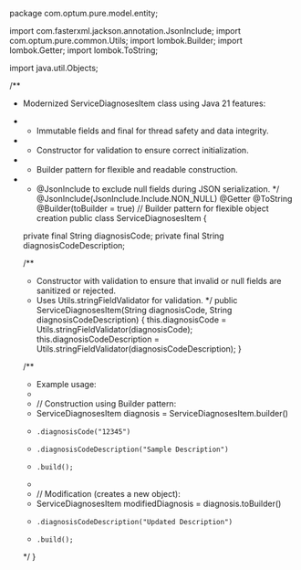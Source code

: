 package com.optum.pure.model.entity;

import com.fasterxml.jackson.annotation.JsonInclude;
import com.optum.pure.common.Utils;
import lombok.Builder;
import lombok.Getter;
import lombok.ToString;

import java.util.Objects;

/**
 * Modernized ServiceDiagnosesItem class using Java 21 features:
 * - Immutable fields and final for thread safety and data integrity.
 * - Constructor for validation to ensure correct initialization.
 * - Builder pattern for flexible and readable construction.
 * - @JsonInclude to exclude null fields during JSON serialization.
 */
@JsonInclude(JsonInclude.Include.NON_NULL)
@Getter
@ToString
@Builder(toBuilder = true) // Builder pattern for flexible object creation
public class ServiceDiagnosesItem {

    private final String diagnosisCode;
    private final String diagnosisCodeDescription;

    /**
     * Constructor with validation to ensure that invalid or null fields are sanitized or rejected.
     * Uses Utils.stringFieldValidator for validation.
     */
    public ServiceDiagnosesItem(String diagnosisCode, String diagnosisCodeDescription) {
        this.diagnosisCode = Utils.stringFieldValidator(diagnosisCode);
        this.diagnosisCodeDescription = Utils.stringFieldValidator(diagnosisCodeDescription);
    }

    /**
     * Example usage:
     * 
     * // Construction using Builder pattern:
     * ServiceDiagnosesItem diagnosis = ServiceDiagnosesItem.builder()
     *     .diagnosisCode("12345")
     *     .diagnosisCodeDescription("Sample Description")
     *     .build();
     * 
     * // Modification (creates a new object):
     * ServiceDiagnosesItem modifiedDiagnosis = diagnosis.toBuilder()
     *     .diagnosisCodeDescription("Updated Description")
     *     .build();
     */
}
